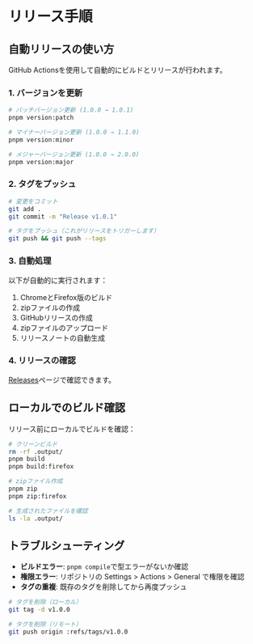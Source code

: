 # リリース手順

## 自動リリースの使い方

GitHub Actionsを使用して自動的にビルドとリリースが行われます。

### 1. バージョンを更新

```bash
# パッチバージョン更新 (1.0.0 → 1.0.1)
pnpm version:patch

# マイナーバージョン更新 (1.0.0 → 1.1.0)
pnpm version:minor

# メジャーバージョン更新 (1.0.0 → 2.0.0)
pnpm version:major
```

### 2. タグをプッシュ

```bash
# 変更をコミット
git add .
git commit -m "Release v1.0.1"

# タグをプッシュ（これがリリースをトリガーします）
git push && git push --tags
```

### 3. 自動処理

以下が自動的に実行されます：

1. ChromeとFirefox版のビルド
2. zipファイルの作成
3. GitHubリリースの作成
4. zipファイルのアップロード
5. リリースノートの自動生成

### 4. リリースの確認

[Releases](https://github.com/r74/claude-to-obsidian/releases)ページで確認できます。

## ローカルでのビルド確認

リリース前にローカルでビルドを確認：

```bash
# クリーンビルド
rm -rf .output/
pnpm build
pnpm build:firefox

# zipファイル作成
pnpm zip
pnpm zip:firefox

# 生成されたファイルを確認
ls -la .output/
```

## トラブルシューティング

- **ビルドエラー**: `pnpm compile`で型エラーがないか確認
- **権限エラー**: リポジトリの Settings > Actions > General で権限を確認
- **タグの重複**: 既存のタグを削除してから再度プッシュ

```bash
# タグを削除（ローカル）
git tag -d v1.0.0

# タグを削除（リモート）
git push origin :refs/tags/v1.0.0
```

